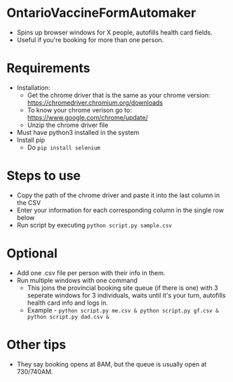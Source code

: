 # OntarioVaccineFormAutomaker

- Spins up browser windows for X people, autofills health card fields.
- Useful if you're booking for more than one person.

# Requirements

- Installation:
    - Get the chrome driver that is the same as your chrome version: https://chromedriver.chromium.org/downloads
    - To know your chrome verison go to: https://www.google.com/chrome/update/
    - Unzip the chrome driver file
- Must have python3 installed in the system
- Install pip
    - Do ```pip install selenium```

# Steps to use

- Copy the path of the chrome driver and paste it into the last column in the CSV
- Enter your information for each corresponding column in the single row below
- Run script by executing ```python script.py sample.csv```

# Optional
- Add one .csv file per person with their info in them.
- Run multiple windows with one command 
	- This joins the provincial booking site queue (if there is one) with 3 seperate windows for 3 individuals, waits until it's your turn, autofills health card info and logs in.
	- Example - ```python script.py me.csv & python script.py gf.csv & python script.py dad.csv &```


# Other tips
- They say booking opens at 8AM, but the queue is usually open at 730/740AM.